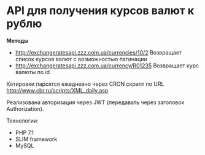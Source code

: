 # API для получения курсов валют к рублю

**Методы**
* http://exchangeratesapi.zzz.com.ua/currencies/10/2
	Возвращает список курсов валют с возможностью пагинации
* http://exchangeratesapi.zzz.com.ua/currency/R01235
	Возвращает курс валюты по id
	
Котировки парсятся ежедневно через CRON скрипт по URL http://www.cbr.ru/scripts/XML_daily.asp  

Реализована авторизация через JWT (передавать через заголовок Authorization).

Технологии:
* PHP 7.1
* SLIM framework
* MySQL
